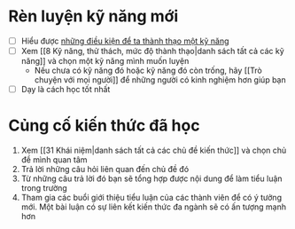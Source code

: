 # Rèn luyện kỹ năng mới
- [ ] Hiểu được [những điều kiện để ta thành thạo một kỹ năng](https://www.youtube.com/watch?v=5eW6Eagr9XA) 
- [ ] Xem [[8 Kỹ năng, thử thách, mức độ thành thạo|danh sách tất cả các kỹ năng]] và chọn một kỹ năng mình muốn luyện
	- Nếu chưa có kỹ năng đó hoặc kỹ năng đó còn trống, hãy [[Trò chuyện với mọi người]] để những người có kinh nghiệm hơn giúp bạn
- [ ] Dạy là cách học tốt nhất
# Củng cố kiến thức đã học
1. Xem [[31 Khái niệm|danh sách tất cả các chủ đề kiến thức]] và chọn chủ đề mình quan tâm 
2. Trả lời những câu hỏi liên quan đến chủ đề đó
3. Từ những câu trả lời đó bạn sẽ tổng hợp được nội dung để làm tiểu luận trong trường
4. Tham gia các buổi giới thiệu tiểu luận của các thành viên để có ý tưởng mới. Một bài luận có sự liên kết kiến thức đa ngành sẽ có ấn tượng mạnh hơn
